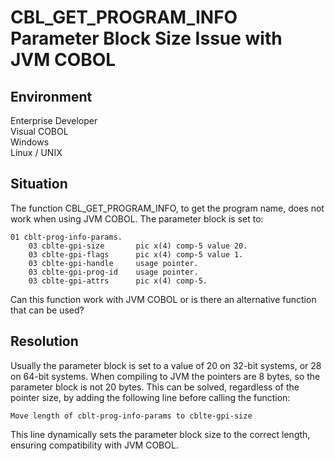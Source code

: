 # CBL_GET_PROGRAM_INFO Parameter Block Size Issue with JVM COBOL
## Environment
Enterprise Developer  
Visual COBOL  
Windows  
Linux / UNIX  

## Situation
The function CBL_GET_PROGRAM_INFO, to get the program name, does not work when using JVM COBOL. The parameter block is set to:  

```
01 cblt-prog-info-params.
    03 cblte-gpi-size       pic x(4) comp-5 value 20.
    03 cblte-gpi-flags      pic x(4) comp-5 value 1.
    03 cblte-gpi-handle     usage pointer.
    03 cblte-gpi-prog-id    usage pointer.
    03 cblte-gpi-attrs      pic x(4) comp-5.
```

Can this function work with JVM COBOL or is there an alternative function that can be used?  

## Resolution
Usually the parameter block is set to a value of 20 on 32-bit systems, or 28 on 64-bit systems. When compiling to JVM the pointers are 8 bytes, so the parameter block is not 20 bytes.
This can be solved, regardless of the pointer size, by adding the following line before calling the function:  

```
Move length of cblt-prog-info-params to cblte-gpi-size
```

This line dynamically sets the parameter block size to the correct length, ensuring compatibility with JVM COBOL.  